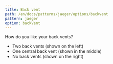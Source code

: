 ```yaml
---
title: Back vent
path: /en/docs/patterns/jaeger/options/backvent
pattern: jaeger
option: backVent
---
```


How do you like your back vents?

 - Two back vents (shown on the left)
 - One central back vent (shown in the middle)
 - No back vents (shown on the right)

